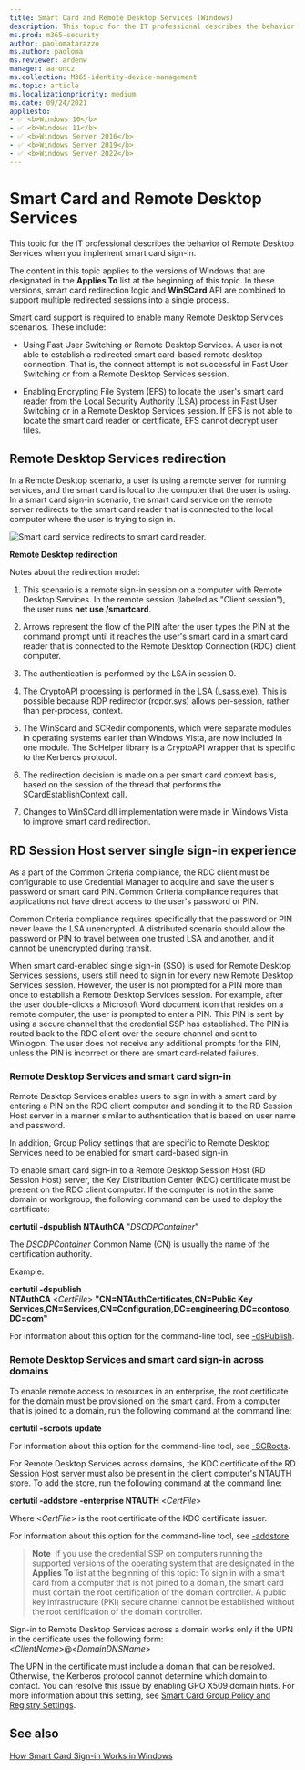```yaml
---
title: Smart Card and Remote Desktop Services (Windows)
description: This topic for the IT professional describes the behavior of Remote Desktop Services when you implement smart card sign-in.
ms.prod: m365-security
author: paolomatarazzo
ms.author: paoloma
ms.reviewer: ardenw
manager: aaroncz
ms.collection: M365-identity-device-management
ms.topic: article
ms.localizationpriority: medium
ms.date: 09/24/2021
appliesto:
- ✅ <b>Windows 10</b>
- ✅ <b>Windows 11</b>
- ✅ <b>Windows Server 2016</b>
- ✅ <b>Windows Server 2019</b>
- ✅ <b>Windows Server 2022</b>
---
```

# Smart Card and Remote Desktop Services

This topic for the IT professional describes the behavior of Remote Desktop Services when you implement smart card sign-in.

The content in this topic applies to the versions of Windows that are designated in the **Applies To** list at the beginning of this topic. In these versions, smart card redirection logic and **WinSCard** API are combined to support multiple redirected sessions into a single process.

Smart card support is required to enable many Remote Desktop Services scenarios. These include:

-   Using Fast User Switching or Remote Desktop Services. A user is not able to establish a redirected smart card-based remote desktop connection. That is, the connect attempt is not successful in Fast User Switching or from a Remote Desktop Services session.

-   Enabling Encrypting File System (EFS) to locate the user's smart card reader from the Local Security Authority (LSA) process in Fast User Switching or in a Remote Desktop Services session. If EFS is not able to locate the smart card reader or certificate, EFS cannot decrypt user files.

## Remote Desktop Services redirection

In a Remote Desktop scenario, a user is using a remote server for running services, and the smart card is local to the computer that the user is using. In a smart card sign-in scenario, the smart card service on the remote server redirects to the smart card reader that is connected to the local computer where the user is trying to sign in.

![Smart card service redirects to smart card reader.](images/sc-image101.png)

**Remote Desktop redirection**

Notes about the redirection model:

1.  This scenario is a remote sign-in session on a computer with Remote Desktop Services. In the remote session (labeled as "Client session"), the user runs **net use /smartcard**.

2.  Arrows represent the flow of the PIN after the user types the PIN at the command prompt until it reaches the user's smart card in a smart card reader that is connected to the Remote Desktop Connection (RDC) client computer.

3.  The authentication is performed by the LSA in session 0.

4.  The CryptoAPI processing is performed in the LSA (Lsass.exe). This is possible because RDP redirector (rdpdr.sys) allows per-session, rather than per-process, context.

5.  The WinScard and SCRedir components, which were separate modules in operating systems earlier than Windows Vista, are now included in one module. The ScHelper library is a CryptoAPI wrapper that is specific to the Kerberos protocol.

6.  The redirection decision is made on a per smart card context basis, based on the session of the thread that performs the SCardEstablishContext call.

7.  Changes to WinSCard.dll implementation were made in Windows Vista to improve smart card redirection.

## RD Session Host server single sign-in experience

As a part of the Common Criteria compliance, the RDC client must be configurable to use Credential Manager to acquire and save the user's password or smart card PIN. Common Criteria compliance requires that applications not have direct access to the user's password or PIN.

Common Criteria compliance requires specifically that the password or PIN never leave the LSA unencrypted. A distributed scenario should allow the password or PIN to travel between one trusted LSA and another, and it cannot be unencrypted during transit.

When smart card-enabled single sign-in (SSO) is used for Remote Desktop Services sessions, users still need to sign in for every new Remote Desktop Services session. However, the user is not prompted for a PIN more than once to establish a Remote Desktop Services session. For example, after the user double-clicks a Microsoft Word document icon that resides on a remote computer, the user is prompted to enter a PIN. This PIN is sent by using a secure channel that the credential SSP has established. The PIN is routed back to the RDC client over the secure channel and sent to Winlogon. The user does not receive any additional prompts for the PIN, unless the PIN is incorrect or there are smart card-related failures.

### Remote Desktop Services and smart card sign-in

Remote Desktop Services enables users to sign in with a smart card by entering a PIN on the RDC client computer and sending it to the RD Session Host server in a manner similar to authentication that is based on user name and password.

In addition, Group Policy settings that are specific to Remote Desktop Services need to be enabled for smart card-based sign-in.

To enable smart card sign-in to a Remote Desktop Session Host (RD Session Host) server, the Key Distribution Center (KDC) certificate must be present on the RDC client computer. If the computer is not in the same domain or workgroup, the following command can be used to deploy the certificate:

**certutil -dspublish NTAuthCA** "*DSCDPContainer*"

The *DSCDPContainer* Common Name (CN) is usually the name of the certification authority.

Example:

**certutil -dspublish NTAuthCA** &lt;*CertFile*&gt; **"CN=NTAuthCertificates,CN=Public Key Services,CN=Services,CN=Configuration,DC=engineering,DC=contoso,DC=com"**

For information about this option for the command-line tool, see [-dsPublish](/previous-versions/windows/it-pro/windows-server-2012-R2-and-2012/cc732443(v=ws.11)#BKMK_dsPublish).

### Remote Desktop Services and smart card sign-in across domains

To enable remote access to resources in an enterprise, the root certificate for the domain must be provisioned on the smart card. From a computer that is joined to a domain, run the following command at the command line:

**certutil -scroots update**

For information about this option for the command-line tool, see [-SCRoots](/previous-versions/windows/it-pro/windows-server-2012-R2-and-2012/cc732443(v=ws.11)#BKMK_SCRoots).

For Remote Desktop Services across domains, the KDC certificate of the RD Session Host server must also be present in the client computer's NTAUTH store. To add the store, run the following command at the command line:

**certutil -addstore -enterprise NTAUTH** &lt;*CertFile*&gt;

Where &lt;*CertFile*&gt; is the root certificate of the KDC certificate issuer.

For information about this option for the command-line tool, see [-addstore](/previous-versions/windows/it-pro/windows-server-2012-R2-and-2012/cc732443(v=ws.11)#BKMK_addstore).

> **Note**&nbsp;&nbsp;If you use the credential SSP on computers running the supported versions of the operating system that are designated in the **Applies To** list at the beginning of this topic: To sign in with a smart card from a computer that is not joined to a domain, the smart card must contain the root certification of the domain controller. A public key infrastructure (PKI) secure channel cannot be established without the root certification of the domain controller.

Sign-in to Remote Desktop Services across a domain works only if the UPN in the certificate uses the following form: <*ClientName*>@<*DomainDNSName*>

The UPN in the certificate must include a domain that can be resolved. Otherwise, the Kerberos protocol cannot determine which domain to contact. You can resolve this issue by enabling GPO X509 domain hints. For more information about this setting, see [Smart Card Group Policy and Registry Settings](smart-card-group-policy-and-registry-settings.md).

## See also

[How Smart Card Sign-in Works in Windows](smart-card-how-smart-card-sign-in-works-in-windows.md)